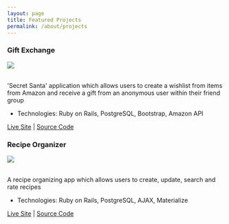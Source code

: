 ```yaml
---
layout: page
title: Featured Projects
permalink: /about/projects
---
```

<div class="projects">

  <div class="contents">
    <h3>Gift Exchange</h3>
    <div class="images-right">
    <img src="{{ "/assets/gift-new.png" | prepend: site.baseurl }}"/>
  </div>
  <br />
    <p>'Secret Santa' application which allows users to create a wishlist from items from Amazon and receive a gift from an anonymous user within their friend group</p>
    <ul>
      <li>Technologies: Ruby on Rails, PostgreSQL, Bootstrap, Amazon API</li>
    </ul>
    <p><a href="https://giftswapdbc.herokuapp.com/users/sign_in">Live Site</a> | <a href="https://github.com/davidtskaggs/gift-swap">Source Code</a></p>
  </div>


  <div class="contents">
    <h3>Recipe Organizer</h3>
     <div class="images-right">
    <img src="{{ "/assets/recipe-new.png" | prepend: site.baseurl }}"/>
  </div>
  <br />
    <p>A recipe organizing app which allows users to create, update, search and rate recipes</p>
    <ul>
      <li>Technologies: Ruby on Rails, PostgreSQL, AJAX, Materialize</li>
    </ul>
    <p><a href="recipe-manager-dbc.herokuapp.com">Live Site</a> | <a href="https://github.com/clr2107/Recipe-Organizer">Source Code</a></p>
  </div>
</div>

